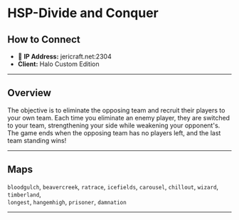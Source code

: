 # HSP-Divide and Conquer

## How to Connect

* 🔗 **IP Address:** jericraft.net:2304
* **Client:** Halo Custom Edition

---

## Overview

The objective is to eliminate the opposing team and recruit their players to your own team. Each time you eliminate an enemy player, they are switched to your team, strengthening your side while weakening your opponent's. The game ends when the opposing team has no players left, and the last team standing wins!

---

## Maps

`bloodgulch`, `beavercreek`, `ratrace`, `icefields`, `carousel`, `chillout`, `wizard`, `timberland`,  
`longest`, `hangemhigh`, `prisoner`, `damnation`

---